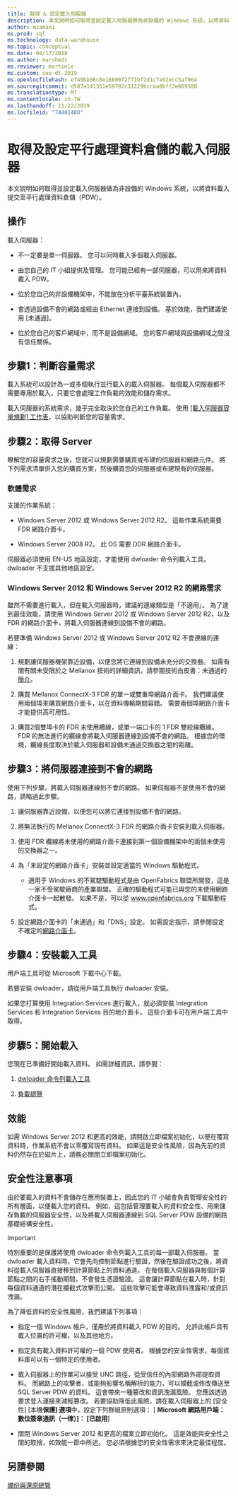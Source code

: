 ```yaml
---
title: 取得 & 設定載入伺服器
description: 本文說明如何取得並設定載入伺服器做為非設備的 Windows 系統，以將資料載入提交至平行處理資料倉儲（PDW）。
author: mzaman1
ms.prod: sql
ms.technology: data-warehouse
ms.topic: conceptual
ms.date: 04/17/2018
ms.author: murshedz
ms.reviewer: martinle
ms.custom: seo-dt-2019
ms.openlocfilehash: ef49bb86c8e16600f2ff1bf2d1c7a92ecc5af964
ms.sourcegitcommit: d587a141351e59782c31229bccaa0bff2e869580
ms.translationtype: MT
ms.contentlocale: zh-TW
ms.lasthandoff: 11/22/2019
ms.locfileid: "74401480"
---
```

# <a name="acquire-and-configure-a-loading-server-for-parallel-data-warehouse"></a>取得及設定平行處理資料倉儲的載入伺服器
本文說明如何取得並設定載入伺服器做為非設備的 Windows 系統，以將資料載入提交至平行處理資料倉儲（PDW）。  
  
## <a name="Basics"></a>操作  
載入伺服器：  
  
-   不一定要是單一伺服器。 您可以同時載入多個載入伺服器。  
  
-   由您自己的 IT 小組提供及管理。 您可能已經有一部伺服器，可以用來將資料載入 PDW。  
  
-   位於您自己的非設備機架中，不能放在分析平臺系統裝置內。  
  
-   會透過設備不會的網路或經由 Ethernet 連接到設備。 基於效能，我們建議使用 [未通過]。  
  
-   位於您自己的客戶網域中，而不是設備網域。 您的客戶網域與設備網域之間沒有信任關係。  
  
## <a name="Step1"></a>步驟1：判斷容量需求  
載入系統可以設計為一或多個執行並行載入的載入伺服器。 每個載入伺服器都不需要專用於載入，只要它會處理工作負載的效能和儲存需求。  
  
載入伺服器的系統需求，幾乎完全取決於您自己的工作負載。 使用 [[載入伺服器容量規劃] 工作表](loading-server-capacity-planning-worksheet.md)，以協助判斷您的容量需求。  
  
## <a name="Step2"></a>步驟2：取得 Server  
瞭解您的容量需求之後，您就可以規劃需要購買或布建的伺服器和網路元件。 將下列需求清單併入您的購買方案，然後購買您的伺服器或布建現有的伺服器。  
  
### <a name="R"></a>軟體需求  
支援的作業系統：  
  
-   Windows Server 2012 或 Windows Server 2012 R2。 這些作業系統需要 FDR 網路介面卡。  
  
-   Windows Server 2008 R2。 此 OS 需要 DDR 網路介面卡。  
  
伺服器必須使用 EN-US 地區設定，才能使用 dwloader 命令列載入工具。 dwloader 不支援其他地區設定。  
  
### <a name="networking-requirements-for-windows-server-2012-and-windows-server-2012-r2"></a>Windows Server 2012 和 Windows Server 2012 R2 的網路需求  
雖然不需要進行載入，但在載入伺服器時，建議的連線類型是「不適用」。 為了達到最佳效能，請使用 Windows Server 2012 或 Windows Server 2012 R2，以及 FDR 的網路介面卡，將載入伺服器連線到設備不會的網路。  
  
若要準備 Windows Server 2012 或 Windows Server 2012 R2 不會連線的連線：  
  
1.  規劃讓伺服器機架靠近設備，以便您將它連線到設備未充分的交換器。 如需有關有關未受限於之 Mellanox 技術的詳細資訊，請參閱技術白皮書：未通過的[簡介](https://www.mellanox.com/pdf/whitepapers/IB_Intro_WP_190.pdf)。  
  
2.  購買 Mellanox ConnectX-3 FDR 的單一或雙重埠網路介面卡。 我們建議使用兩個埠來購買網路介面卡，以在資料傳輸期間容錯。 需要兩個埠網路介面卡才能提供高可用性。  
  
3.  購買2個雙埠卡的 FDR 未使用纜線，或單一端口卡的 1 FDR 雙絞線纜線。 FDR 的無法進行的纜線會將載入伺服器連線到設備不會的網路。 根據您的環境，纜線長度取決於載入伺服器和設備未通過交換器之間的距離。  
  
## <a name="Step3"></a>步驟3：將伺服器連接到不會的網路  
使用下列步驟，將載入伺服器連線到不會的網路。 如果伺服器不是使用不會的網路，請略過此步驟。  
  
1.  讓伺服器靠近設備，以便您可以將它連接到設備不會的網路。  
  
2.  將無法執行的 Mellanox ConnectX-3 FDR 的網路介面卡安裝到載入伺服器。  
  
3.  使用 FDR 纜線將未使用的網路介面卡連接到第一個設備機架中的兩個未使用的交換器之一。  
  
4.  為「未設定的網路介面卡」安裝並設定適當的 Windows 驅動程式。  
  
    -   適用于 Windows 的不駕駛驅動程式是由 OpenFabrics 聯盟所開發，這是一家不受駕駛廠商的產業聯盟。  正確的驅動程式可能已與您的未使用網路介面卡一起散發。 如果不是，可以從 www.openfabrics.org 下載驅動程式。  
  
5.  設定網路介面卡的「未通過」和「DNS」設定。 如需設定指示，請參閱設定不確定的[網路介面卡](configure-infiniband-network-adapters.md)。  
  
## <a name="Step4"></a>步驟4：安裝載入工具  
用戶端工具可從 Microsoft 下載中心下載。 

若要安裝 dwloader，請從用戶端工具執行 dwloader 安裝。
  
如果您打算使用 Integration Services 進行載入，就必須安裝 Integration Services 和 Integration Services 目的地介面卡。 這些介面卡可在用戶端工具中取得。

<!-- To install the des[Install Integration Services Destination Adapters](install-integration-services-destination-adapters.md). 
--> 
  
## <a name="Step5"></a>步驟5：開始載入  
您現在已準備好開始載入資料。 如需詳細資訊，請參閱：  
  
1.  [dwloader 命令列載入工具](dwloader.md)  
  
2.  [負載總覽](load-overview.md)  
  
## <a name="performance"></a>效能  
如需 Windows Server 2012 和更高的效能，請開啟立即檔案初始化，以便在覆寫資料時，作業系統不會以零覆寫現有資料。 如果這是安全性風險，因為先前的資料仍然存在於磁片上，請務必關閉立即檔案初始化。  
  
## <a name="Security"></a>安全性注意事項  
由於要載入的資料不會儲存在應用裝置上，因此您的 IT 小組會負責管理安全性的所有層面，以便載入您的資料。 例如，這包括管理要載入的資料安全性、用來儲存負載的伺服器安全性，以及將載入伺服器連線到 SQL Server PDW 設備的網路基礎結構安全性。  
  
> [!IMPORTANT]  
> 特別重要的是保護將使用 dwloader 命令列載入工具的每一部載入伺服器。 當 dwloader 載入資料時，它會先向控制節點進行驗證，然後在驗證成功之後，將資料從載入伺服器直接移到計算節點上的資料通道。 在每個載入伺服器與每個計算節點之間的右手搖動期間，不會發生憑證驗證。 這會讓計算節點在載入時，針對每個資料通道的潛在攔截式攻擊而公開。 這些攻擊可能會導致資料洩露和/或資訊洩漏。  
  
為了降低資料的安全性風險，我們建議下列事項：  
  
-   指定一個 Windows 帳戶，僅用於將資料載入 PDW 的目的。 允許此帳戶具有載入位置的許可權，以及其他地方。  
  
-   指定具有載入資料許可權的一個 PDW 使用者。 根據您的安全性需求，每個資料庫可以有一個特定的使用者。  
  
-   載入伺服器上的作業可以接受 UNC 路徑，從受信任的內部網路外部提取資料。 而網路上的攻擊者，或能夠影響名稱解析的能力，可以攔截或修改傳送至 SQL Server PDW 的資料。 這會帶來一種篡改和資訊洩漏風險。 您應該透過要求登入連接來減輕篡改。 若要協助降低此風險，請在載入伺服器上的 [安全性] [本機**保護] 選項**中，設定下列群組原則選項： [ **Microsoft 網路用戶端：數位簽章通訊（一律）]： [已啟用**]  
  
-   關閉 Windows Server 2012 和更高的檔案立即初始化。 這是效能與安全性之間的取捨，如效能一節中所述。 您必須根據您的安全性需求來決定最佳程度。  
  
## <a name="see-also"></a>另請參閱  
[備份與還原總覽](backup-and-restore-overview.md)  
  
